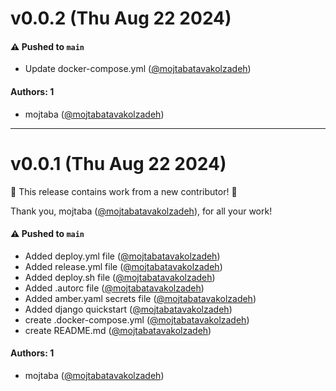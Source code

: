# v0.0.2 (Thu Aug 22 2024)

#### ⚠️ Pushed to `main`

- Update docker-compose.yml ([@mojtabatavakolzadeh](https://github.com/mojtabatavakolzadeh))

#### Authors: 1

- mojtaba ([@mojtabatavakolzadeh](https://github.com/mojtabatavakolzadeh))

---

# v0.0.1 (Thu Aug 22 2024)

:tada: This release contains work from a new contributor! :tada:

Thank you, mojtaba ([@mojtabatavakolzadeh](https://github.com/mojtabatavakolzadeh)), for all your work!

#### ⚠️ Pushed to `main`

- Added deploy.yml file ([@mojtabatavakolzadeh](https://github.com/mojtabatavakolzadeh))
- Added release.yml file ([@mojtabatavakolzadeh](https://github.com/mojtabatavakolzadeh))
- Added deploy.sh file ([@mojtabatavakolzadeh](https://github.com/mojtabatavakolzadeh))
- Added .autorc file ([@mojtabatavakolzadeh](https://github.com/mojtabatavakolzadeh))
- Added amber.yaml secrets file ([@mojtabatavakolzadeh](https://github.com/mojtabatavakolzadeh))
- Added django quickstart ([@mojtabatavakolzadeh](https://github.com/mojtabatavakolzadeh))
- create .docker-compose.yml ([@mojtabatavakolzadeh](https://github.com/mojtabatavakolzadeh))
- create README.md ([@mojtabatavakolzadeh](https://github.com/mojtabatavakolzadeh))

#### Authors: 1

- mojtaba ([@mojtabatavakolzadeh](https://github.com/mojtabatavakolzadeh))
